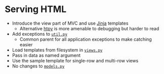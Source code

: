# Serving HTML

-   Introduce the view part of MVC and use [Jinja][jinja] templates
    -   Alternative [htpy][htpy] is more amenable to debugging but harder to read
-   Add exceptions to [`util.py`](./util.py)
    -   Common parent for all application exceptions to make catching easier
-   Load templates from filesystem in [`views.py`](./views.py)
-   Pass in data as named argument
-   Use the sample template for single-row and multi-row views
-   No changes to [`models.py`](./models.py)

[htpy]: https://htpy.dev/
[jinja]: https://jinja.palletsprojects.com/
